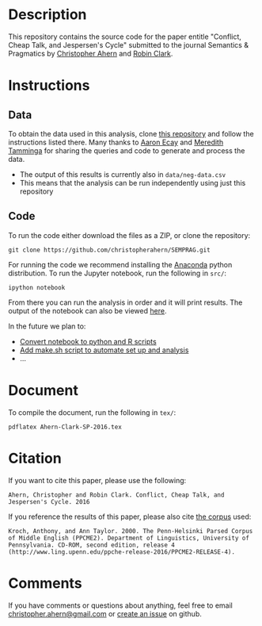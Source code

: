 # Description

This repository contains the source code for the paper entitle 
"Conflict, Cheap Talk, and Jespersen's Cycle" submitted to the journal
Semantics & Pragmatics by [Christopher Ahern](http://christopherahern.github.io/)
 and [Robin Clark](http://www.ling.upenn.edu/~rclark/Site/Welcome.html).


# Instructions

## Data

To obtain the data used in this analysis, clone 
[this repository](https://github.com/christopherahern/digs15-negative-priming.git)
and follow the instructions listed there. Many thanks to 
[Aaron Ecay](http://aaronecay.com/) and
[Meredith Tamminga](http://meredithtamminga.com/) for sharing the queries and code 
to generate and process the data.

* The output of this results is currently also in `data/neg-data.csv`
* This means that the analysis can be run independently using just this repository

## Code

To run the code either download the files as a ZIP, or clone the repository:

    git clone https://github.com/christopherahern/SEMPRAG.git

For running the code we recommend installing the [Anaconda](https://www.continuum.io/downloads)
python distribution. To run the Jupyter notebook, run the following in `src/`:

    ipython notebook

From there you can run the analysis in order and it will print results. The output of the
notebook can also be viewed [here](http://nbviewer.jupyter.org/github/christopherahern/SEMPRAG/blob/master/src/Ahern-Clark-SP-2016-Appendix.ipynb). 

In the future we plan to:
* [Convert notebook to python and R scripts](https://github.com/christopherahern/SEMPRAG/issues/1)
* [Add make.sh script to automate set up and analysis](https://github.com/christopherahern/SEMPRAG/issues/2) 
* ...


# Document

To compile the document, run the following in `tex/`:

    pdflatex Ahern-Clark-SP-2016.tex

# Citation

If you want to cite this paper, please use the following:

	Ahern, Christopher and Robin Clark. Conflict, Cheap Talk, and Jespersen's Cycle. 2016

If you reference the results of this paper, please also cite [the corpus](https://www.ling.upenn.edu/hist-corpora/citing-corpora.html)
 used:

	Kroch, Anthony, and Ann Taylor. 2000. The Penn-Helsinki Parsed Corpus of Middle English (PPCME2). Department of Linguistics, University of Pennsylvania. CD-ROM, second edition, release 4 (http://www.ling.upenn.edu/ppche-release-2016/PPCME2-RELEASE-4). 

# Comments

If you have comments or questions about anything, feel free to email christopher.ahern@gmail.com 
or [create an issue](https://github.com/christopherahern/SEMPRAG/issues) on github.
